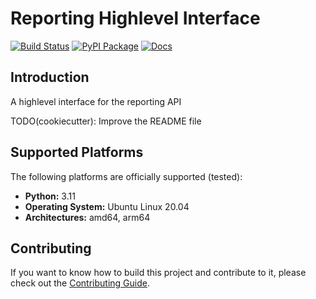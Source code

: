 # Reporting Highlevel Interface

[![Build Status](https://github.com/frequenz-floss/frequenz-reporting-python/actions/workflows/ci.yaml/badge.svg)](https://github.com/frequenz-floss/frequenz-reporting-python/actions/workflows/ci.yaml)
[![PyPI Package](https://img.shields.io/pypi/v/frequenz-reporting-python)](https://pypi.org/project/frequenz-reporting-python/)
[![Docs](https://img.shields.io/badge/docs-latest-informational)](https://frequenz-floss.github.io/frequenz-reporting-python/)

## Introduction

A highlevel interface for the reporting API

TODO(cookiecutter): Improve the README file

## Supported Platforms

The following platforms are officially supported (tested):

- **Python:** 3.11
- **Operating System:** Ubuntu Linux 20.04
- **Architectures:** amd64, arm64

## Contributing

If you want to know how to build this project and contribute to it, please
check out the [Contributing Guide](CONTRIBUTING.md).
